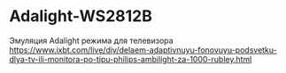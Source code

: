 # Adalight-WS2812B
Эмуляция Adalight режима для телевизора
https://www.ixbt.com/live/diy/delaem-adaptivnuyu-fonovuyu-podsvetku-dlya-tv-ili-monitora-po-tipu-philips-ambilight-za-1000-rubley.html
